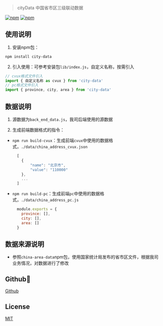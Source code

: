 > cityData 中国省市区三级联动数据

  [![npm](https://img.shields.io/badge/npm-6.11.1-blue.svg)](https://www.npmjs.com/package/city-data)
  [![npm](https://img.shields.io/npm/dw/city-data.svg)](https://www.npmjs.com/package/city-data)

## 使用说明

1. 安装npm包：

  ```bash
  npm install city-data
  ```

2. 引入使用：可参考安装包`lib/index.js`，自定义名称，按需引入
  ```javascript
  // cvux格式文件引入
  import { 自定义名称 as cvux } from 'city-data'
  // pc格式文件引入
  import { province, city, area } from 'city-data'
  ```


## 数据说明

1. 源数据为`back_end_data.js`，我司后端使用的源数据

2. 生成前端数据格式的指令：
  * `npm run build-cvux`：生成前端`cvux`中使用的数据格式，`./data/china_address_cvux.json`

    ```javascript
      [
        {
            "name": "北京市",
            "value": "110000"
        },
        ...
      ]
    ```

  * `npm run build-pc`：生成前端`pc`中使用的数据格式，`./data/china_address_pc.js`

    ```javascript
      module.exports = {
        province: [],
        city: [],
        area: []
      }
    ```




## 数据来源说明

* 参照`china-area-data`npm包，使用国家统计局发布的省市区文件，根据我司业务情况，对数据进行了修改


## Github👏

  [Github](https://github.com/Selvin11/city-data)


## License

  [MIT](LICENSE)